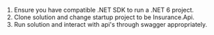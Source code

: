 1. Ensure you have compatible .NET SDK to run a .NET 6 project.
2. Clone solution and change startup project to be Insurance.Api.
3. Run solution and interact with api's through swagger appropriately.
